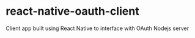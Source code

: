 # react-native-oauth-client
Client app built using React Native to interface with OAuth Nodejs server
